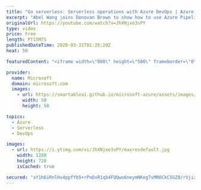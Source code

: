 ```yaml
---
title: "Go serverless: Serverless operations with Azure DevOps | Azure Friday"
excerpt: "Abel Wang joins Donovan Brown to show how to use Azure Pipelines to build and deploy apps for Azure Functions, App Service and even Kubernetes Clusters.  0:45 - Demo  Build and deploy Java to Azure Functions https://aka.ms/azfr/624/01  Deploy a Docker container app to Azure Kubernetes Service https://aka.ms/azfr/624/02"
originalUrl: https://youtube.com/watch?v=JhXNjxe3sPY
type: video
price: Free
length: PT15M7S
publishedDateTime: 2020-03-31T01:26:20Z
heat: 50

featuredContent: "<iframe width=\"800\" height=\"500\" frameborder=\"0\" src=\"https://www.youtube.com/embed/JhXNjxe3sPY\" allow=\"accelerometer; autoplay; encrypted-media; gyroscope; picture-in-picture\" allowfullscreen></iframe>"

provider:
  name: Microsoft
  domain: microsoft.com
  images:
    - url: https://smartableai.github.io/microsoft-azure/assets/images/organizations/microsoft.com-50x50.jpg
      width: 50
      height: 50

topics:
  - Azure
  - Serverless
  - DevOps

images:
  - url: https://i.ytimg.com/vi/JhXNjxe3sPY/maxresdefault.jpg
    width: 1280
    height: 720
    isCached: true

secured: "xY1h6iRnlHv4ppfYb5+rPnDvR1qb4FQQwo6neymNKeg7sMROCkC5GZ8/rVjiz6qELCT/t72oVWbaHtWOdlz8WjYHXik2oTkh6ca/MHn+NlpjDQ/+/Hxk8/dN3hwF0MI0T2wfTh4LKbc/B9a75tt68Hgg26ycsBqUydrs6ZZ0kG7RxSDzB+2UdQG3XAj+3xIwdTsaICr9wagc1gaJ1RiNtPBGuvzw1sq3eS5fVSQCgdVCbXU5MklokHLU5rq+rn7y6yaR6+JdTWePNveaFn+xSaA3g4N0r7qoo729d+dYDrNZfJQDRVI/5gTMOqvcqs5A7h0EjpHSRYXb+Tum8rBpsjyRfE+crJIbz0xtSkpQH8v2LlH3ZetiM4xqCUiRVbwz39lv6wlNUfuzTZX5Xrxc3coKfV6EGLByGdKNTlAv4o8=;q8ZmlItnixHPapPVlWgZrg=="
---
```


